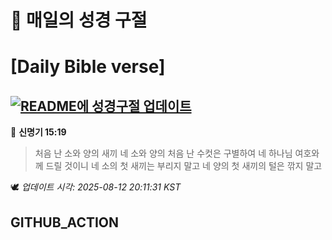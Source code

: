 # 🙏 매일의 성경 구절
# [Daily Bible verse]
## [![README에 성경구절 업데이트](https://github.com/DONGSUKA/first_test/actions/workflows/update-readme-bible.yml/badge.svg)](https://github.com/DONGSUKA/first_test/actions/workflows/update-readme-bible.yml)
<!-- START_BIBLE_VERSE -->
📖 **신명기 15:19**
> 처음 난 소와 양의 새끼 네 소와 양의 처음 난 수컷은 구별하여 네 하나님 여호와께 드릴 것이니 네 소의 첫 새끼는 부리지 말고 네 양의 첫 새끼의 털은 깎지 말고

🕊️ _업데이트 시각: 2025-08-12 20:11:31 KST_
  <!-- END_BIBLE_VERSE -->
## GITHUB_ACTION
